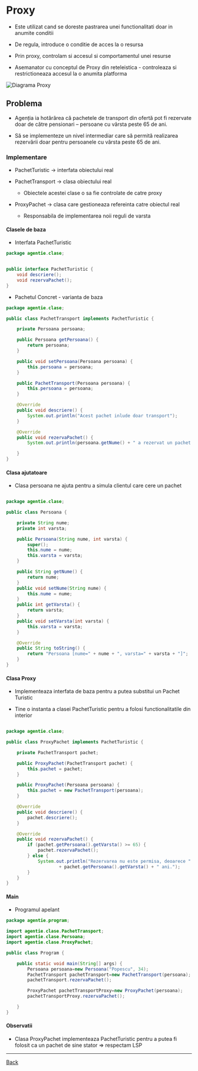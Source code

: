 # Proxy

- Este utilizat cand se doreste pastrarea unei functionalitati doar in anumite conditii

- De regula, introduce o conditie de acces la o resursa

- Prin proxy, controlam si accesul si comportamentul unei resurse

- Asemanator cu conceptul de Proxy din reteleistica - controleaza si restrictioneaza accesul la o anumita platforma

![Diagrama Proxy](image.png)

## Problema

- Agenția ia hotărârea că pachetele de transport din ofertă pot fi rezervate doar de către pensionari – persoane cu vârsta peste 65 de ani.

- Să se implementeze un nivel intermediar care să permită realizarea rezervării doar pentru persoanele cu vârsta peste 65 de ani.

### Implementare

- PachetTuristic -> interfata obiectului real

- PachetTransport -> clasa obiectului real

  - Obiectele acestei clase o sa fie controlate de catre proxy

- ProxyPachet -> clasa care gestioneaza refereinta catre obiectul real

  - Responsabila de implementarea noii reguli de varsta

#### Clasele de baza

- Interfata PachetTuristic

```java
package agentie.clase;


public interface PachetTuristic {
	void descriere();
	void rezervaPachet();
}
```

- Pachetul Concret - varianta de baza

```java
package agentie.clase;

public class PachetTransport implements PachetTuristic {

	private Persoana persoana;

	public Persoana getPersoana() {
		return persoana;
	}

	public void setPersoana(Persoana persoana) {
		this.persoana = persoana;
	}

	public PachetTransport(Persoana persoana) {
		this.persoana = persoana;
	}

	@Override
	public void descriere() {
		System.out.println("Acest pachet inlude doar transport");
	}

	@Override
	public void rezervaPachet() {
		System.out.println(persoana.getNume() + " a rezervat un pachet de transport");

	}
}
```

#### Clasa ajutatoare

- Clasa persoana ne ajuta pentru a simula clientul care cere un pachet

```java

package agentie.clase;

public class Persoana {

	private String nume;
	private int varsta;

	public Persoana(String nume, int varsta) {
		super();
		this.nume = nume;
		this.varsta = varsta;
	}

	public String getNume() {
		return nume;
	}
	public void setNume(String nume) {
		this.nume = nume;
	}
	public int getVarsta() {
		return varsta;
	}
	public void setVarsta(int varsta) {
		this.varsta = varsta;
	}

	@Override
	public String toString() {
		return "Persoana [nume=" + nume + ", varsta=" + varsta + "]";
	}
}
```

#### Clasa Proxy

- Implementeaza interfata de baza pentru a putea substitui un Pachet Turistic

- Tine o instanta a clasei PachetTuristic pentru a folosi functionalitatile din interior

```java

package agentie.clase;

public class ProxyPachet implements PachetTuristic {

	private PachetTransport pachet;

	public ProxyPachet(PachetTransport pachet) {
		this.pachet = pachet;
	}

	public ProxyPachet(Persoana persoana) {
		this.pachet = new PachetTransport(persoana);
	}

	@Override
	public void descriere() {
		pachet.descriere();
	}

	@Override
	public void rezervaPachet() {
		if (pachet.getPersoana().getVarsta() >= 65) {
			pachet.rezervaPachet();
		} else {
			System.out.println("Rezervarea nu este permisa, deoarece " + pachet.getPersoana().getNume() + " are doar "
					+ pachet.getPersoana().getVarsta() + " ani.");
		}
	}
}
```

#### Main

- Programul apelant

```java
package agentie.program;

import agentie.clase.PachetTransport;
import agentie.clase.Persoana;
import agentie.clase.ProxyPachet;

public class Program {

	public static void main(String[] args) {
		Persoana persoana=new Persoana("Popescu", 34);
		PachetTransport pachetTransport=new PachetTransport(persoana);
		pachetTransport.rezervaPachet();

		ProxyPachet pachetTransportProxy=new ProxyPachet(persoana);
		pachetTransportProxy.rezervaPachet();

	}
}
```

#### Observatii

- Clasa ProxyPachet implementeaza PachetTuristic pentru a putea fi folosit ca un pachet de sine stator => respectam LSP

---

[Back](<0_IntroducereainDesignPatternsStructurale(1).md>)
